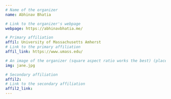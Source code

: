 ```yaml
---
# Name of the organizer
name: Abhinav Bhatia

# Link to the organizer's webpage
webpage: https://abhinavbhatia.me/

# Primary affiliation
affil: University of Massachusetts Amherst
# Link to the primary affiliation
affil_link: https://www.umass.edu/

# An image of the organizer (square aspect ratio works the best) (place in the `assets/img/organizers` directory)
img: jane.jpg

# Secondary affiliation
affil2: 
# Link to the secondary affiliation
affil2_link: 
---
```

